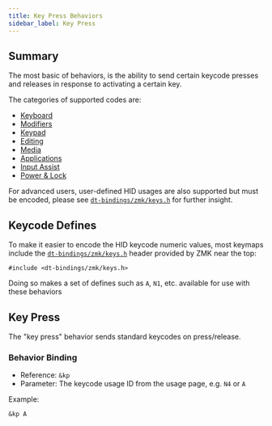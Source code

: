 ```yaml
---
title: Key Press Behaviors
sidebar_label: Key Press
---
```


## Summary

The most basic of behaviors, is the ability to send certain keycode presses and releases in response to activating
a certain key.

The categories of supported codes are:

- [Keyboard](../list-of-codes.mdx#keyboard)
- [Modifiers](../list-of-codes.mdx#modifiers)
- [Keypad](../list-of-codes.mdx#keypad)
- [Editing](../list-of-codes.mdx#editing)
- [Media](../list-of-codes.mdx#media)
- [Applications](../list-of-codes.mdx#applications)
- [Input Assist](../list-of-codes.mdx#input-assist)
- [Power & Lock](../list-of-codes.mdx#power--lock)

For advanced users, user-defined HID usages are also supported but must be encoded, please see [`dt-bindings/zmk/keys.h`](https://github.com/zmkfirmware/zmk/blob/main/app/include/dt-bindings/zmk/keys.h) for further insight.

## Keycode Defines

To make it easier to encode the HID keycode numeric values, most keymaps include
the [`dt-bindings/zmk/keys.h`](https://github.com/zmkfirmware/zmk/blob/main/app/include/dt-bindings/zmk/keys.h) header
provided by ZMK near the top:

```dts
#include <dt-bindings/zmk/keys.h>
```

Doing so makes a set of defines such as `A`, `N1`, etc. available for use with these behaviors

## Key Press

The "key press" behavior sends standard keycodes on press/release.

### Behavior Binding

- Reference: `&kp`
- Parameter: The keycode usage ID from the usage page, e.g. `N4` or `A`

Example:

```dts
&kp A
```
